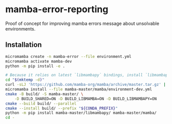 # mamba-error-reporting
Proof of concept for improving mamba errors message about unsolvable environments.

## Installation
```bash
micromamba create -n mamba-error --file environment.yml
micromamba activate mamba-dev
python -m pip install -e .

# Because it relies on latest `libmambapy` bindings, install `libmambapy` manually
cd "$(mktemp -d)"
curl -sLJ 'https://github.com/mamba-org/mamba/archive/master.tar.gz' | tar -xz -
micromamba install --file mamba-master/mamba/environment-dev.yml
cmake -B build/ -S mamba-master/ \
	-D BUILD_SHARED=ON -D BUILD_LIBMAMBA=ON -D BUILD_LIBMAMBAPY=ON
cmake --build build/ --parallel
cmake --install build/ --prefix "${CONDA_PREFIX}"
python -m pip install mamba-master/libmambapy/ mamba-master/mamba/
cd -
```

